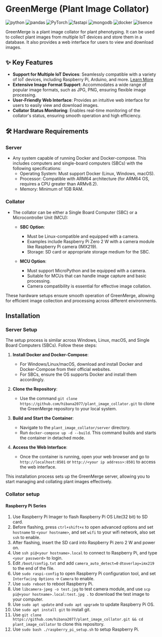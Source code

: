 <!--
 * @Author: hibana2077 hibana2077@gmaill.com
 * @Date: 2023-11-28 10:50:46
 * @LastEditors: hibana2077 hibana2077@gmail.com
 * @LastEditTime: 2023-12-02 15:16:00
 * @FilePath: /plant_image_collator/README.md
 * @Description: This is a project for plant image collator.
-->

# GreenMerge (Plant Image Collator)

![python](https://img.shields.io/badge/python-3.10-blue?style=plastic-square&logo=python)
![pandas](https://img.shields.io/badge/pandas-1.3.3-150458?style=plastic-square&logo=pandas)
![PyTorch](https://img.shields.io/badge/PyTorch-1.9.1-EE4C2C?style=plastic-square&logo=pytorch)
![fastapi](https://img.shields.io/badge/fastapi-0.85.1-009688?style=plastic-square&logo=fastapi)
![mongodb](https://img.shields.io/badge/mongodb-4.4.6-47A248?style=plastic-square&logo=mongodb)
![docker](https://img.shields.io/badge/docker-20.10.8-2496ED?style=plastic-square&logo=docker)
![lisence](https://img.shields.io/github/license/hibana2077/plant_image_collator?style=plastic-square)

GreenMerge is a plant image collator for plant phenotyping. It can be used to collect plant images from multiple IoT devices and store them in a database. It also provides a web interface for users to view and download images.

## ✨ Key Features

- **Support for Multiple IoT Devices**: Seamlessly compatible with a variety of IoT devices, including Raspberry Pi, Arduino, and more. [Learn More](./supported_devices.md)
- **Extensive Image Format Support**: Accommodates a wide range of popular image formats, such as JPG, PNG, ensuring flexible image processing.
- **User-Friendly Web Interface**: Provides an intuitive web interface for users to easily view and download images.
- **Collator Status Monitoring**: Enables real-time monitoring of the collator's status, ensuring smooth operation and high efficiency.

## 🛠️ Hardware Requirements

### Server

- Any system capable of running Docker and Docker-compose. This includes computers and single-board computers (SBCs) with the following specifications:
  - Operating System: Must support Docker (Linux, Windows, macOS).
  - Processor: Compatible with ARM64 architecture (for ARM64 OS, requires a CPU greater than ARMv8.2).
  - Memory: Minimum of 1GB RAM.

### Collator

- The collator can be either a Single Board Computer (SBC) or a Microcontroller Unit (MCU):
  - **SBC Option**:
    - Must be Linux-compatible and equipped with a camera.
    - Examples include Raspberry Pi Zero 2 W with a camera module like Raspberry Pi camera (IMX219).
    - Storage: SD card or appropriate storage medium for the SBC.

  - **MCU Option**:
    - Must support MicroPython and be equipped with a camera.
    - Suitable for MCUs that can handle image capture and basic processing.
    - Camera compatibility is essential for effective image collation.

These hardware setups ensure smooth operation of GreenMerge, allowing for efficient image collection and processing across different environments.

## Installation

### Server Setup

The setup process is similar across Windows, Linux, macOS, and Single Board Computers (SBCs). Follow these steps:

1. **Install Docker and Docker-Compose**:
   - For Windows/Linux/macOS, download and install Docker and Docker-Compose from their official websites.
   - For SBCs, ensure the OS supports Docker and install them accordingly.

2. **Clone the Repository**:
   - Use the command `git clone https://github.com/hibana2077/plant_image_collator.git` to clone the GreenMerge repository to your local system.

3. **Build and Start the Container**:
    - Navigate to the `plant_image_collator/server` directory.
    - Run `docker-compose up -d --build`. This command builds and starts the container in detached mode.

4. **Access the Web Interface**:
   - Once the container is running, open your web browser and go to `http://localhost:8501` or `http://<your ip address>:8501` to access the web interface.

This installation process sets up the GreenMerge server, allowing you to start managing and collating plant images effectively.

### Collator setup

#### Raspberry Pi Series

1. Use Raspberry Pi Imager to flash Raspberry Pi OS Lite(32 bit) to SD card.
2. Before flashing, press `ctrl+shift+x` to open advanced options and set `hostname` to `<your hostname>`, and set `wifi` to your wifi network, also set `ssh` to enable.
3. After flashing, insert the SD card into Raspberry Pi zero 2 W and power on.
4. Use `ssh pi@<your hostname>.local` to connect to Raspberry Pi, and type `<your password>` to login.
5. Edit `/boot/config.txt` and add `camera_auto_detect=0` `dtoverlay=imx219` to the end of the file.
6. Use `sudo raspi-config` to open Raspberry Pi configuration tool, and set `Interfacing Options` -> `Camera` to enable.
7. Use `sudo reboot` to reboot Raspberry Pi.
8. Use `libcamera-jpeg -o test.jpg` to test camera module, and use `scp pi@<your hostname>.local:test.jpg .` to download the test image to your computer.
9. Use `sudo apt update` and `sudo apt upgrade` to update Raspberry Pi OS.
10. Use `sudo apt install git` to install git.
11. Use `git clone https://github.com/hibana2077/plant_image_collator.git && cd plant_image_collator` to clone this repository.
12. Use `sudo bash ./raspberry_pi_setup.sh` to setup Raspberry Pi.

